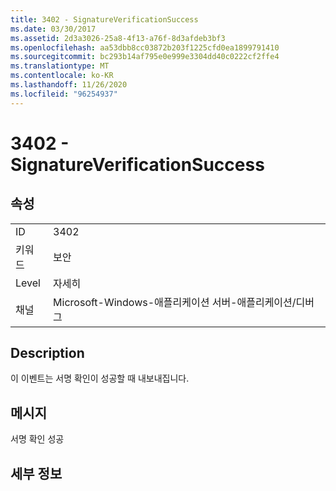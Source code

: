 ```yaml
---
title: 3402 - SignatureVerificationSuccess
ms.date: 03/30/2017
ms.assetid: 2d3a3026-25a8-4f13-a76f-8d3afdeb3bf3
ms.openlocfilehash: aa53dbb8cc03872b203f1225cfd0ea1899791410
ms.sourcegitcommit: bc293b14af795e0e999e3304dd40c0222cf2ffe4
ms.translationtype: MT
ms.contentlocale: ko-KR
ms.lasthandoff: 11/26/2020
ms.locfileid: "96254937"
---
```

# <a name="3402---signatureverificationsuccess"></a>3402 - SignatureVerificationSuccess

## <a name="properties"></a>속성  
  
|||  
|-|-|  
|ID|3402|  
|키워드|보안|  
|Level|자세히|  
|채널|Microsoft-Windows-애플리케이션 서버-애플리케이션/디버그|  
  
## <a name="description"></a>Description  

 이 이벤트는 서명 확인이 성공할 때 내보내집니다.  
  
## <a name="message"></a>메시지  

 서명 확인 성공  
  
## <a name="details"></a>세부 정보
